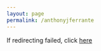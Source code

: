 ```yaml
---
layout: page
permalink: /anthonyjferrante
---
```

<script defer>
    window.location.replace("/events/2021/05/19/anthony-j-ferrante-alumni-speaker-series.html")
</script>
<p>If redirecting failed, click <a href="/events/2021/05/19/anthony-j-ferrante-alumni-speaker-series.html">here</a></p>